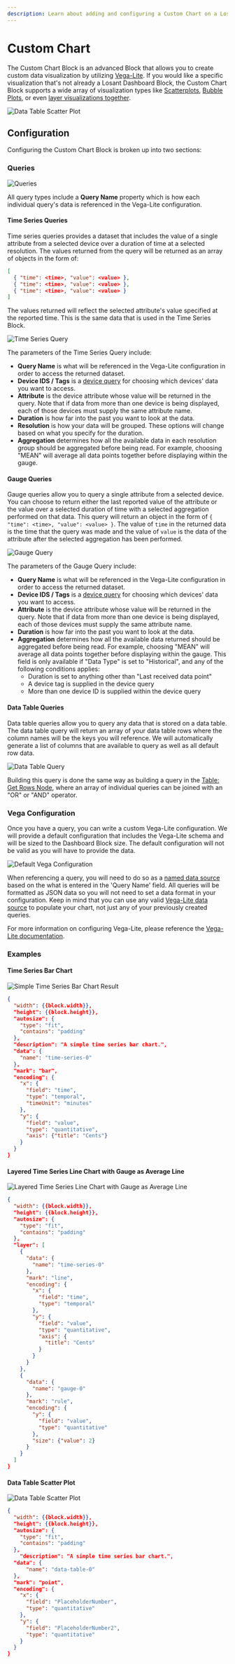 ```yaml
---
description: Learn about adding and configuring a Custom Chart on a Losant Dashboard.
---
```


# Custom Chart

The Custom Chart Block is an advanced Block that allows you to create custom data visualization by utilizing [Vega-Lite](https://vega.github.io/vega-lite/). If you would like a specific visualization that's not already a Losant Dashboard Block, the Custom Chart Block supports a wide array of visualization types like [Scatterplots](https://vega.github.io/vega-lite/examples/point_2d.html), [Bubble Plots](https://vega.github.io/vega-lite/examples/circle_natural_disasters.html), or even [layer visualizations together](https://vega.github.io/vega-lite/examples/layer_falkensee.html).

![Data Table Scatter Plot](/images/workflows/custom-chart-data-table-scatter-plot.png "Data Table Scatter Plot")

## Configuration

Configuring the Custom Chart Block is broken up into two sections:

### Queries

![Queries](/images/workflows/custom-chart-queries.png "Queries")

All query types include a **Query Name** property which is how each individual query's data is referenced in the Vega-Lite configuration.

#### Time Series Queries

Time series queries provides a dataset that includes the value of a single attribute from a selected device over a duration of time at a selected resolution. The values returned from the query will be returned as an array of objects in the form of:

```json
[
  { "time": <time>, "value": <value> },
  { "time": <time>, "value": <value> },
  { "time": <time>, "value": <value> }
]
```

The values returned will reflect the selected attribute's value specified at the reported time. This is the same data that is used in the Time Series Block.

![Time Series Query](/images/workflows/custom-chart-time-series-query.png "Time Series Query")

The parameters of the Time Series Query include:

* **Query Name** is what will be referenced in the Vega-Lite configuration in order to access the returned dataset.
* **Device IDS / Tags** is a [device query](/devices/device-queries/) for choosing which devices' data you want to access.
* **Attribute** is the device attribute whose value will be returned in the query. Note that if data from more than one device is being displayed, each of those devices must supply the same attribute name.
* **Duration** is how far into the past you want to look at the data.
* **Resolution** is how your data will be grouped. These options will change based on what you specify for the duration.
* **Aggregation** determines how all the available data in each resolution group should be aggregated before being read. For example, choosing "MEAN" will average all data points together before displaying within the gauge.

#### Gauge Queries

Gauge queries allow you to query a single attribute from a selected device. You can choose to return either the last reported value of the attribute or the value over a selected duration of time with a selected aggregation performed on that data. This query will return an object in the form of `{ "time": <time>, "value": <value> }`. The value of `time` in the returned data is the time that the query was made and the value of `value` is the data of the attribute after the selected aggregation has been performed.

![Gauge Query](/images/workflows/custom-chart-gauge-query.png "Gauge Query")

The parameters of the Gauge Query include:

* **Query Name** is what will be referenced in the Vega-Lite configuration in order to access the returned dataset.
* **Device IDS / Tags** is a [device query](/devices/device-queries/) for choosing which devices' data you want to access.
* **Attribute** is the device attribute whose value will be returned in the query. Note that if data from more than one device is being displayed, each of those devices must supply the same attribute name.
* **Duration** is how far into the past you want to look at the data.
* **Aggregation** determines how all the available data returned should be aggregated before being read. For example, choosing "MEAN" will average all data points together before displaying within the gauge. This field is only available if "Data Type" is set to "Historical", and any of the following conditions applies:
    * Duration is set to anything other than "Last received data point"
    * A device tag is supplied in the device query
    * More than one device ID is supplied within the device query

#### Data Table Queries

Data table queries allow you to query any data that is stored on a data table. The data table query will return an array of your data table rows where the column names will be the keys you will reference. We will automatically generate a list of columns that are available to query as well as all default row data.

![Data Table Query](/images/workflows/custom-chart-data-table-query.png "Data Table Query")

Building this query is done the same way as building a query in the [Table: Get Rows Node](/workflows/data/table-get-rows/#query-fields), where an array of individual queries can be joined with an "OR" or "AND" operator.

### Vega Configuration

Once you have a query, you can write a custom Vega-Lite configuration. We will provide a default configuration that includes the Vega-Lite schema and will be sized to the Dashboard Block size. The default configuration will not be valid as you will have to provide the data.

![Default Vega Configuration](/images/workflows/custom-chart-default-vega-configuration.png "Default Vega Configuration")

When referencing a query, you will need to do so as a [named data source](https://vega.github.io/vega-lite/docs/data.html#named) based on the what is entered in the 'Query Name' field. All queries will be formatted as JSON data so you will not need to set a data format in your configuration. Keep in mind that you can use any valid [Vega-Lite data source](https://vega.github.io/vega-lite/docs/data.html#types-of-data-sources) to populate your chart, not just any of your previously created queries.

For more information on configuring Vega-Lite, please reference the [Vega-Lite documentation](https://vega.github.io/vega-lite/docs/).

### Examples

#### Time Series Bar Chart

![Simple Time Series Bar Chart Result](/images/workflows/custom-chart-time-series-simple-bar-chart-result.png "Simple Time Series Bar Chart Result")

```json
{
  "width": {{block.width}},
  "height": {{block.height}},
  "autosize": {
    "type": "fit",
    "contains": "padding"
  },
  "description": "A simple time series bar chart.",
  "data": {
    "name": "time-series-0"
  },
  "mark": "bar",
  "encoding": {
    "x": {
      "field": "time",
      "type": "temporal",
      "timeUnit": "minutes"
    },
    "y": {
      "field": "value",
      "type": "quantitative",
      "axis": {"title": "Cents"}
    }
  }
}
```

#### Layered Time Series Line Chart with Gauge as Average Line

![Layered Time Series Line Chart with Gauge as Average Line](/images/workflows/custom-chart-layered-time-series-gauge-chart-result.png "Layered Time Series Line Chart with Gauge as Average Line")

```json
{
  "width": {{block.width}},
  "height": {{block.height}},
  "autosize": {
    "type": "fit",
    "contains": "padding"
  },
  "layer": [
    {
      "data": {
        "name": "time-series-0"
      },
      "mark": "line",
      "encoding": {
        "x": {
          "field": "time",
          "type": "temporal"
        },
        "y": {
          "field": "value",
          "type": "quantitative",
          "axis": {
            "title": "Cents"
          }
        }
      }
    },
    {
      "data": {
        "name": "gauge-0"
      },
      "mark": "rule",
      "encoding": {
        "y": {
          "field": "value",
          "type": "quantitative"
        },
        "size": {"value": 2}
      }
    }
  ]
}
```

#### Data Table Scatter Plot

![Data Table Scatter Plot](/images/workflows/custom-chart-data-table-scatter-plot.png "Data Table Scatter Plot")

```json
{
  "width": {{block.width}},
  "height": {{block.height}},
  "autosize": {
    "type": "fit",
    "contains": "padding"
  },
    "description": "A simple time series bar chart.",
  "data": {
      "name": "data-table-0"
  },
  "mark": "point",
  "encoding": {
    "x": {
      "field": "PlaceholderNumber",
      "type": "quantitative"
    },
    "y": {
      "field": "PlaceholderNumber2",
      "type": "quantitative"
    }
  }
}
```